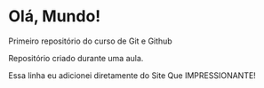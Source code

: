 # Olá, Mundo!
 Primeiro repositório do curso de Git e Github

 Repositório criado durante uma aula.

Essa linha eu adicionei diretamente do Site  Que  IMPRESSIONANTE!
